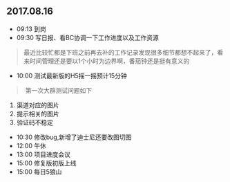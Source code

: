 ## 2017.08.16
* 09:13 到岗
* 09:30 写日报、看BC协调一下工作进度以及工作资源
>最近比较忙都是下班之前再去补的工作记录发现很多细节都想不起来了，看来时间管理还是要以1个小时为边界啊，番茄钟还是挺有意义的
* 10:00 测试最新版的H5摇一摇预计15分钟
>  第一次大群测试问题如下
>
1.  渠道对应的图片
2.  提示相关的图片
3.  验证码不稳定
* 10:30 修改bug,新增了迪士尼还要改图切图
* 12:00 午休
* 13:00 项目进度会议
* 15:00 修复版初版上线
* 15:00 每日5狼山
